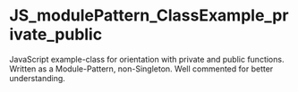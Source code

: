 # JS_modulePattern_ClassExample_private_public
JavaScript example-class for orientation with private and public functions. Written as a Module-Pattern, non-Singleton. Well commented for better understanding.
